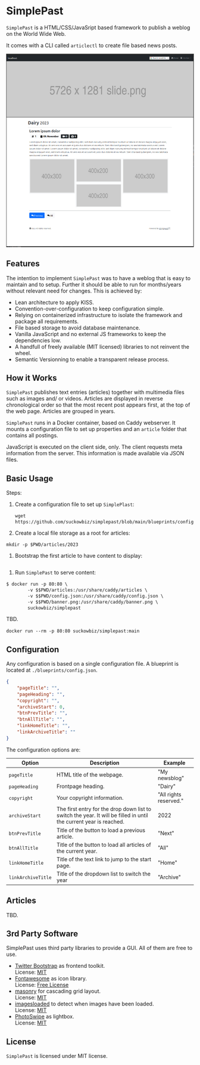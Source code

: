 # SimplePast

`SimplePast` is a HTML/CSS/JavaSript based framework to publish a weblog on the World Wide Web.

It comes with a CLI called `articlectl` to create file based news posts.

![Screenshot](./screen.png)

## Features

The intention to implement `SimplePast` was to have a weblog that is easy to maintain and to setup. Further it should be able to run for months/years without relevant need for changes. This is achieved by:

- Lean architecture to apply KISS.
- Convention-over-configuration to keep configuration simple.
- Relying on containerized infrastructure to isolate the framework and package all requirements.
- File based storage to avoid database maintenance.
- Vanilla JavaScript and no external JS frameworks to keep the dependencies low. 
- A handfull of freely available (MIT licensed) libraries to not reinvent the wheel.
- Semantic Versionning to enable a transparent release process.

## How it Works

`SimplePast` publishes text entries (articles) together with multimedia files such as images and/ or videos. Articles are displayed in reverse chronological order so that the most recent post appears first, at the top of the web page. Articles are grouped in years.

`SimplePast` runs in a Docker container, based on Caddy webserver. It mounts a configuration file to set up properties and an `article` folder that contains all postings.

JavaScript is executed on the client side, only. The client requests meta information from the server. This information is made available via JSON files. 

## Basic Usage

Steps:

1. Create a configuration file to set up `SimplePlast`:

   ```
   wget https://github.com/suckowbiz/simplepast/blob/main/blueprints/config.json
   ```

1. Create a local file storage as a root for articles:

  ```shell
  mkdir -p $PWD/articles/2023
  ```

1. Bootstrap the first article to have content to display:

  ```shell
  ```

1. Run `SimplePast` to serve content:

```shell
$ docker run -p 80:80 \
		-v $$PWD/articles:/usr/share/caddy/articles \
		-v $$PWD/config.json:/usr/share/caddy/config.json \
		-v $$PWD/banner.png:/usr/share/caddy/banner.png \
		suckowbiz/simplepast
```

TBD.

`docker run --rm -p 80:80 suckowbiz/simplepast:main`

## Configuration

Any configuration is based on a single configuration file. A blueprint is located at `./blueprints/config.json`.

```json
{
    "pageTitle": "",
    "pageHeading": "",
    "copyright": "",
    "archiveStart": 0,
    "btnPrevTitle": "",
    "btnAllTitle": "",
    "linkHomeTitle": "",
    "linkArchiveTitle": ""
}
```

The configuration options are:

| Option | Description | Example |
| ------ | ----------- | ------- |
| `pageTitle` | HTML title of the webpage. | "My newsblog" |
| `pageHeading` | Frontpage heading. | "Dairy" |
| `copyright` | Your copyright information. | "All rights reserved." |
| `archiveStart` | The first entry for the drop down list to switch the year. It will be filled in until the current year is reached. | 2022 |
| `btnPrevTitle` | Title of the button to load a previous article. | "Next" |
| `btnAllTitle` | Title of the button to load all articles of the current year. | "All" |
| `linkHomeTitle` | Title of the text link to jump to the start page. | "Home" |
| `linkArchiveTitle` | Title of the dropdown list to switch the year | "Archive" |

## Articles

TBD.

## 3rd Party Software

SimplePast uses third party libraries to provide a GUI. All of them are free to use.

- [Twitter Bootstrap](https://getbootstrap.com/) as frontend toolkit.  
  License: [MIT](https://github.com/twbs/bootstrap/blob/main/LICENSE)
- [Fontawesome](https://fontawesome.com/) as icon library.  
  License: [Free License](https://fontawesome.com/license/free)
- [masonry](https://github.com/desandro/masonry) for cascading grid layout.  
  License: [MIT](https://desandro.mit-license.org/)
- [imagesloaded](https://github.com/desandro/imagesloaded) to detect when images have been loaded.  
  License: [MIT](https://desandro.mit-license.org/)
- [PhotoSwipe](https://github.com/dimsemenov/photoswipe) as lightbox.  
  License: [MIT](https://github.com/dimsemenov/PhotoSwipe/blob/master/LICENSE)

## License

`SimplePast` is licensed under MIT license.
